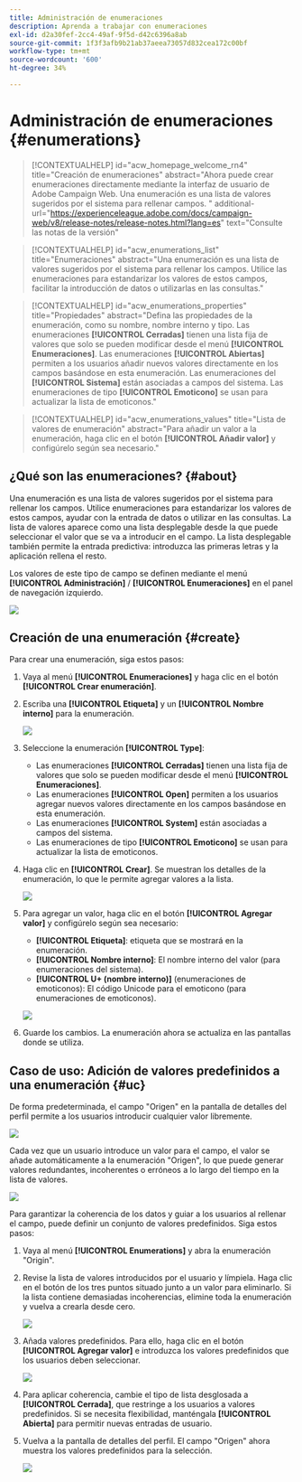 ```yaml
---
title: Administración de enumeraciones
description: Aprenda a trabajar con enumeraciones
exl-id: d2a30fef-2cc4-49af-9f5d-d42c6396a8ab
source-git-commit: 1f3f3afb9b21ab37aeea73057d832cea172c00bf
workflow-type: tm+mt
source-wordcount: '600'
ht-degree: 34%

---
```


# Administración de enumeraciones {#enumerations}

>[!CONTEXTUALHELP]
>id="acw_homepage_welcome_rn4"
>title="Creación de enumeraciones"
>abstract="Ahora puede crear enumeraciones directamente mediante la interfaz de usuario de Adobe Campaign Web. Una enumeración es una lista de valores sugeridos por el sistema para rellenar campos. "
>additional-url="https://experienceleague.adobe.com/docs/campaign-web/v8/release-notes/release-notes.html?lang=es" text="Consulte las notas de la versión"


>[!CONTEXTUALHELP]
>id="acw_enumerations_list"
>title="Enumeraciones"
>abstract="Una enumeración es una lista de valores sugeridos por el sistema para rellenar los campos. Utilice las enumeraciones para estandarizar los valores de estos campos, facilitar la introducción de datos o utilizarlas en las consultas."

>[!CONTEXTUALHELP]
>id="acw_enumerations_properties"
>title="Propiedades"
>abstract="Defina las propiedades de la enumeración, como su nombre, nombre interno y tipo. Las enumeraciones **[!UICONTROL Cerradas]** tienen una lista fija de valores que solo se pueden modificar desde el menú **[!UICONTROL Enumeraciones]**. Las enumeraciones **[!UICONTROL Abiertas]** permiten a los usuarios añadir nuevos valores directamente en los campos basándose en esta enumeración. Las enumeraciones del **[!UICONTROL Sistema]** están asociadas a campos del sistema. Las enumeraciones de tipo **[!UICONTROL Emoticono]** se usan para actualizar la lista de emoticonos."

>[!CONTEXTUALHELP]
>id="acw_enumerations_values"
>title="Lista de valores de enumeración"
>abstract="Para añadir un valor a la enumeración, haga clic en el botón **[!UICONTROL Añadir valor]** y configúrelo según sea necesario."

## ¿Qué son las enumeraciones? {#about}

Una enumeración es una lista de valores sugeridos por el sistema para rellenar los campos. Utilice enumeraciones para estandarizar los valores de estos campos, ayudar con la entrada de datos o utilizar en las consultas. La lista de valores aparece como una lista desplegable desde la que puede seleccionar el valor que se va a introducir en el campo. La lista desplegable también permite la entrada predictiva: introduzca las primeras letras y la aplicación rellena el resto.

Los valores de este tipo de campo se definen mediante el menú **[!UICONTROL Administración]** / **[!UICONTROL Enumeraciones]** en el panel de navegación izquierdo.

![](assets/enumeration-list.png)

## Creación de una enumeración {#create}

Para crear una enumeración, siga estos pasos:

1. Vaya al menú **[!UICONTROL Enumeraciones]** y haga clic en el botón **[!UICONTROL Crear enumeración]**.

1. Escriba una **[!UICONTROL Etiqueta]** y un **[!UICONTROL Nombre interno]** para la enumeración.

   ![](assets/enumeration-create.png)

1. Seleccione la enumeración **[!UICONTROL Type]**:

   * Las enumeraciones **[!UICONTROL Cerradas]** tienen una lista fija de valores que solo se pueden modificar desde el menú **[!UICONTROL Enumeraciones]**.
   * Las enumeraciones **[!UICONTROL Open]** permiten a los usuarios agregar nuevos valores directamente en los campos basándose en esta enumeración.
   * Las enumeraciones **[!UICONTROL System]** están asociadas a campos del sistema.
   * Las enumeraciones de tipo **[!UICONTROL Emoticono]** se usan para actualizar la lista de emoticonos.

1. Haga clic en **[!UICONTROL Crear]**. Se muestran los detalles de la enumeración, lo que le permite agregar valores a la lista.

   ![](assets/enumeration-details.png)

1. Para agregar un valor, haga clic en el botón **[!UICONTROL Agregar valor]** y configúrelo según sea necesario:

   * **[!UICONTROL Etiqueta]**: etiqueta que se mostrará en la enumeración.
   * **[!UICONTROL Nombre interno]**: El nombre interno del valor (para enumeraciones del sistema).
   * **[!UICONTROL U+ (nombre interno)]** (enumeraciones de emoticonos): El código Unicode para el emoticono (para enumeraciones de emoticonos).

   ![](assets/enumeration-emoticon.png)

1. Guarde los cambios. La enumeración ahora se actualiza en las pantallas donde se utiliza.

## Caso de uso: Adición de valores predefinidos a una enumeración {#uc}

De forma predeterminada, el campo &quot;Origen&quot; en la pantalla de detalles del perfil permite a los usuarios introducir cualquier valor libremente.

![](assets/enumeration-uc-profile.png)

Cada vez que un usuario introduce un valor para el campo, el valor se añade automáticamente a la enumeración &quot;Origen&quot;, lo que puede generar valores redundantes, incoherentes o erróneos a lo largo del tiempo en la lista de valores.

![](assets/enumeration-uc-choice.png)

Para garantizar la coherencia de los datos y guiar a los usuarios al rellenar el campo, puede definir un conjunto de valores predefinidos. Siga estos pasos:

1. Vaya al menú **[!UICONTROL Enumerations]** y abra la enumeración &quot;Origin&quot;.

2. Revise la lista de valores introducidos por el usuario y límpiela. Haga clic en el botón de los tres puntos situado junto a un valor para eliminarlo. Si la lista contiene demasiadas incoherencias, elimine toda la enumeración y vuelva a crearla desde cero.

   ![](assets/enumeration-uc-clean.png)

3. Añada valores predefinidos. Para ello, haga clic en el botón **[!UICONTROL Agregar valor]** e introduzca los valores predefinidos que los usuarios deben seleccionar.

   ![](assets/enumeration-uc-create.png)

4. Para aplicar coherencia, cambie el tipo de lista desglosada a **[!UICONTROL Cerrada]**, que restringe a los usuarios a valores predefinidos.
Si se necesita flexibilidad, manténgala **[!UICONTROL Abierta]** para permitir nuevas entradas de usuario.

5. Vuelva a la pantalla de detalles del perfil. El campo &quot;Origen&quot; ahora muestra los valores predefinidos para la selección.

   ![](assets/enumeration-uc-populated.png)
